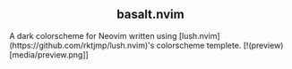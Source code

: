 <p align="center">
    <h2 align="center">basalt.nvim</h2>
</p>
A dark colorscheme for Neovim written using [lush.nvim](https://github.com/rktjmp/lush.nvim)'s colorscheme templete.
[!(preview)[media/preview.png]]
